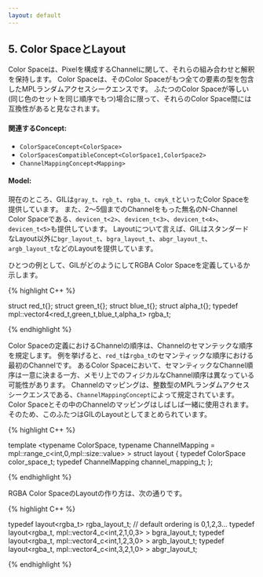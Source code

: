 ```yaml
---
layout: default
---
```


<!-- Copyright 2014 Hiroaki Nishihara

     Distributed under the Boost Software License, Version 1.0.
     (See accompanying file LICENSE_1_0.txt or copy at
     http://www.boost.org/LICENSE_1_0.txt)
-->

<!-- Copyright 2008 Lubomir Bourdev and Hailin Jin

     Distributed under the Boost Software License, Version 1.0.
     (See accompanying file LICENSE_1_0.txt or copy at
     http://www.boost.org/LICENSE_1_0.txt)
-->

<!--
    Copyright 2005-2007 Adobe Systems Incorporated
    Distributed under the MIT License (see accompanying file LICENSE_1_0_0.txt
    or a copy at http://stlab.adobe.com/licenses.html)

    Some files are held under additional license.
    Please see "http://stlab.adobe.com/licenses.html" for more information.
-->


<!--
5. Color Space and Layout
-->

## <a name="section_05"> 5. Color SpaceとLayout

<!--
A color space captures the set and interpretation of channels comprising a pixel.
It is an MPL random access sequence containing the types of all elements in the color space.
Two color spaces are considered compatible if they are equal (i.e. have the same set of colors in the same order).
-->

Color Spaceは、Pixelを構成するChannelに関して、それらの組み合わせと解釈を保持します。
Color Spaceは、そのColor Spaceがもつ全ての要素の型を包含したMPLランダムアクセスシークエンスです。
ふたつのColor Spaceが等しい(同じ色のセットを同じ順序でもつ)場合に限って、それらのColor Space間には互換性があると見なされます。

<!--
Related Concepts:

ColorSpaceConcept<ColorSpace>
ColorSpacesCompatibleConcept<ColorSpace1,ColorSpace2>
ChannelMappingConcept<Mapping>
-->

#### 関連するConcept:

- `ColorSpaceConcept<ColorSpace>`
- `ColorSpacesCompatibleConcept<ColorSpace1,ColorSpace2>`
- `ChannelMappingConcept<Mapping>`

<!--
Models:

GIL currently provides the following color spaces: gray_t, rgb_t, rgba_t, and cmyk_t.
It also provides unnamed N-channel color spaces of two to five channels, devicen_t<2>, devicen_t<3>, devicen_t<4>, devicen_t<5>.
Besides the standard layouts, it provides bgr_layout_t, bgra_layout_t, abgr_layout_t and argb_layout_t.
-->

#### Model:

現在のところ、GILは`gray_t`、`rgb_t`、`rgba_t`、`cmyk_t`といったColor Spaceを提供しています。
また、2〜5個までのChannelをもった無名のN-Channel Color Spaceである、`devicen_t<2>`、`devicen_t<3>`、`devicen_t<4>`、`devicen_t<5>`も提供しています。
Layoutについて言えば、GILはスタンダードなLayout以外に`bgr_layout_t`、`bgra_layout_t`、`abgr_layout_t`、`argb_layout_t`などのLayoutを提供しています。

<!--
As an example, here is how GIL defines the RGBA color space:
-->

ひとつの例として、GILがどのようにしてRGBA Color Spaceを定義しているか示します。

{% highlight C++ %}

struct red_t{};
struct green_t{};
struct blue_t{};
struct alpha_t{};
typedef mpl::vector4<red_t,green_t,blue_t,alpha_t> rgba_t;

{% endhighlight %}

<!--
The ordering of the channels in the color space definition specifies their semantic order.
For example, red_t is the first semantic channel of rgba_t.
While there is a unique semantic ordering of the channels in a color space, channels may vary in their physical ordering in memory.
The mapping of channels is specified by ChannelMappingConcept, which is an MPL random access sequence of integral types.
A color space and its associated mapping are often used together. Thus they are grouped in GIL's layout:
-->

Color Spaceの定義におけるChannelの順序は、Channelのセマンテックな順序を規定します。
例を挙げると、`red_t`は`rgba_t`のセマンティックな順序における最初のChannelです。
あるColor Spaceにおいて、セマンティックなChannel順序は一意に決まる一方、メモリ上でのフィジカルなChannel順序は異なっている可能性があります。
Channelのマッピングは、整数型のMPLランダムアクセスシークエンスである、`ChannelMappingConcept`によって規定されています。
Color Spaceとその中のChannelのマッピングはしばしば一緒に使用されます。
そのため、このふたつはGILのLayoutとしてまとめられています。

{% highlight C++ %}

template <typename ColorSpace,
          typename ChannelMapping = mpl::range_c<int,0,mpl::size<ColorSpace>::value> >
struct layout {
    typedef ColorSpace      color_space_t;
    typedef ChannelMapping  channel_mapping_t;
};

{% endhighlight %}

<!--
Here is how to create layouts for the RGBA color space:
-->

RGBA Color SpaceのLayoutの作り方は、次の通りです。

{% highlight C++ %}

typedef layout<rgba_t> rgba_layout_t; // default ordering is 0,1,2,3...
typedef layout<rgba_t, mpl::vector4_c<int,2,1,0,3> > bgra_layout_t;
typedef layout<rgba_t, mpl::vector4_c<int,1,2,3,0> > argb_layout_t;
typedef layout<rgba_t, mpl::vector4_c<int,3,2,1,0> > abgr_layout_t;

{% endhighlight %}
